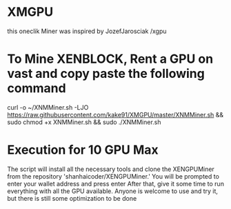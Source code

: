 # XMGPU
this oneclik Miner was inspired by JozefJarosciak /xgpu
# To Mine XENBLOCK, Rent a GPU on vast and copy paste the following command 
curl -o ~/XNMMiner.sh -LJO https://raw.githubusercontent.com/kake91/XMGPU/master/XNMMiner.sh  && sudo chmod +x XNMMiner.sh && sudo ./XNMMiner.sh

# Execution for 10 GPU Max
The script will install all the necessary tools and clone the XENGPUMiner from the repository 'shanhaicoder/XENGPUMiner.' 
You will be prompted to enter your wallet address and press enter
After that, give it some time to run everything with all the GPU available. Anyone is welcome to use and try it, but there is still some optimization to be done
